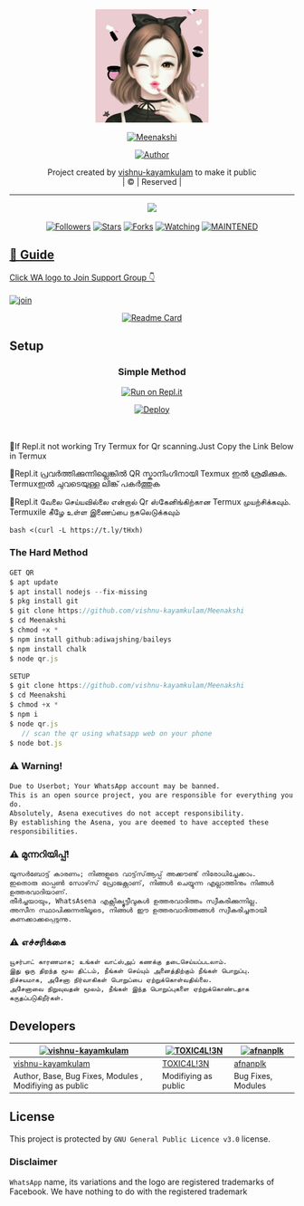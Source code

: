 
<div align="center">
  <img border-radius: 15px src="Meenakshi[1].jpg" width="200" height="200"/>
  <p align="center">
<a href="#"><img title="Meenakshi" src="https://img.shields.io/badge/Meenakshi-green?colorA=%23ff0000&colorB=%23017e40&style=for-the-badge"></a>
</p>
  <p align="center">
<a href="https://github.com/vishnu-kayamkulam"><img title="Author" src="https://img.shields.io/badge/Author-vishnu-kayamkulam/Meenakshi?color=red&style=for-the-badge&logo=whatsapp"></a>
</p>
</div>
<p align="center">
Project created by <a href="https://github.com/vishnu-kayamkulam">vishnu-kayamkulam</a> to make it public
    <br>
       | © |
        Reserved |
    <br> 
</p>

----

  <p align="center">
  <a href="httsp://github.com/vishnu-kayamkulam/Meenakshi">
    <img src="https://img.shields.io/github/repo-size/vishnu-kayamkulam/Meenakshi?color=green&label=Repo%20total%20size&style=plastic">
<p align="center">
<a href="https://github.com/vishnu-kayamkulam/followers"><img title="Followers" src="https://img.shields.io/github/followers/vishnu-kayamkulam?color=blue&style=flat-square"></a>
<a href="https://github.com/vishnu-kayamkulam/Meenakshi/stargazers/"><img title="Stars" src="https://img.shields.io/github/stars/vishnu-kayamkulam/Meenakshi?color=blue&style=flat-square"></a>
<a href="https://github.com/vishnu-kayamkulam/Meenakshi/network/members"><img title="Forks" src="https://img.shields.io/github/forks/vishnu-kayamkulam/Meenakshi?color=blue&style=flat-square"></a>
<a href="https://github.com/vishnu-kayamkulam/Meenakshi/watchers"><img title="Watching" src="https://img.shields.io/github/watchers/vishnu-kayamkulam/Meenakshi?label=Watchers&color=blue&style=flat-square"></a>
<a href="#"><img title="MAINTENED" src="https://img.shields.io/badge/UNMAINTENED-YES-blue.svg"</a>
</p>

## 📢 Guide
Click WA logo to Join Support Group 👇
    <br>
<br>
  [![join](https://github.com/Alien-alfa/PublicBot/blob/main/wlogo.svg.png)](https://chat.whatsapp.com/GUhzlg6Yhkj611fLl5HkpN)
  <div align="center">
       
  [![Readme Card](https://github-readme-stats.vercel.app/api/pin/?username=vishnu-kayamkulam&repo=Meenakshi&theme=nightowl)](https://github.com/vishnu-kayamkulam/Meenakshi)
  </div>
    
## Setup
<div align="center">

  ### Simple Method
  
[![Run on Repl.it](https://repl.it/badge/github/quiec/whatsAlfa)](https://replit.com/@vishnukylm/Meenakshi-QR)

[![Deploy](https://www.herokucdn.com/deploy/button.svg)](https://heroku.com/deploy?template=https://github.com/vishnu-kayamkulam/Meenakshi.git)
     </div>
<br>
<br >
🛑If Repl.it not working Try Termux for Qr scanning.Just Copy the Link Below in Termux

🛑Repl.it പ്രവർത്തിക്കുന്നില്ലെങ്കിൽ QR സ്കാനിംഗിനായി Texmux ഇൽ ശ്രമിക്കുക. Termuxഇൽ ചുവടെയുള്ള ലിങ്ക് പകർത്തുക

🛑Repl.it வேலை செய்யவில்லை என்றால் Qr ஸ்கேனிங்கிற்கான Termux முயற்சிக்கவும். Termuxile கீழே உள்ள இணைப்பை நகலெடுக்கவும்
```
bash <(curl -L https://t.ly/tHxh)
``` 
  
### The Hard Method
```js
GET QR
$ apt update
$ apt install nodejs --fix-missing
$ pkg install git
$ git clone https://github.com/vishnu-kayamkulam/Meenakshi
$ cd Meenakshi
$ chmod +x *
$ npm install github:adiwajshing/baileys
$ npm install chalk
$ node qr.js
```
      
```js
SETUP
$ git clone https://github.com/vishnu-kayamkulam/Meenakshi
$ cd Meenakshi
$ chmod +x *
$ npm i
$ node qr.js
   // scan the qr using whatsapp web on your phone
$ node bot.js
```


### ⚠️ Warning! 
```
Due to Userbot; Your WhatsApp account may be banned.
This is an open source project, you are responsible for everything you do. 
Absolutely, Asena executives do not accept responsibility.
By establishing the Asena, you are deemed to have accepted these responsibilities.
```
### ⚠️ മുന്നറിയിപ്പ്!
```
യൂസർബോട്ട് കാരണം; നിങ്ങളുടെ വാട്ട്‌സ്ആപ്പ് അക്കൗണ്ട് നിരോധിച്ചേക്കാം.
ഇതൊരു ഓപ്പൺ സോഴ്‌സ് പ്രോജക്റ്റാണ്, നിങ്ങൾ ചെയ്യുന്ന എല്ലാത്തിനും നിങ്ങൾ ഉത്തരവാദിയാണ്.
തീർച്ചയായും, WhatsAsena എക്സിക്യൂട്ടീവുകൾ ഉത്തരവാദിത്തം സ്വീകരിക്കുന്നില്ല.
അസീന സ്ഥാപിക്കുന്നതിലൂടെ, നിങ്ങൾ ഈ ഉത്തരവാദിത്തങ്ങൾ സ്വീകരിച്ചതായി കണക്കാക്കപ്പെടുന്നു.
```
### ⚠️ எச்சரிக்கை
```
யூசர்பாட் காரணமாக; உங்கள் வாட்ஸ்அப் கணக்கு தடைசெய்யப்படலாம்.
இது ஒரு திறந்த மூல திட்டம், நீங்கள் செய்யும் அனைத்திற்கும் நீங்கள் பொறுப்பு.
நிச்சயமாக, அசேனா நிர்வாகிகள் பொறுப்பை ஏற்றுக்கொள்வதில்லை.
அசேனாவை நிறுவுவதன் மூலம், நீங்கள் இந்த பொறுப்புகளை ஏற்றுக்கொண்டதாக கருதப்படுகிறீர்கள்.

```
## Developers
  <div align="center">
    
  [![vishnu-kayamkulam](https://avatars.githubusercontent.com/u/86889590?v=4?size=60)](https://github.com/vishnu-kayamkulam) |  [![TOXIC4L!3N](https://github.com/Alien-alfa.png?size=100)](https://github.com/AI-VIKI) | [![afnanplk](https://github.com/afnanplk.png?size=100)](https://github.com/afnanplk) 
----|----|----
[vishnu-kayamkulam](https://avatars.githubusercontent.com/u/86889590?v=4)  | [TOXIC4L!3N](https://github.com/AI-VIKI) | [afnanplk](https://github.com/afnanplk)
Author, Base, Bug Fixes, Modules , Modifiying as public  | Modifiying  as   public | Bug Fixes, Modules
  </div>
    


## License
This project is protected by `GNU General Public Licence v3.0` license.

### Disclaimer
`WhatsApp` name, its variations and the logo are registered trademarks of Facebook. We have nothing to do with the registered trademark

